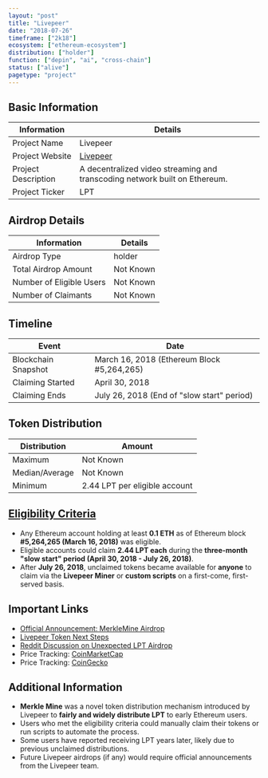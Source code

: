 ```yaml
---
layout: "post"
title: "Livepeer"
date: "2018-07-26"
timeframe: ["2k18"]
ecosystem: ["ethereum-ecosystem"]
distribution: ["holder"]
function: ["depin", "ai", "cross-chain"]
status: ["alive"]
pagetype: "project"
---
```


## Basic Information

| Information         | Details                                                                    |
| ------------------- | -------------------------------------------------------------------------- |
| Project Name        | Livepeer                                                                   |
| Project Website     | [Livepeer](https://livepeer.org)                                           |
| Project Description | A decentralized video streaming and transcoding network built on Ethereum. |
| Project Ticker      | LPT                                                                        |

## Airdrop Details

| Information              | Details   |
| ------------------------ | --------- |
| Airdrop Type             | holder    |
| Total Airdrop Amount     | Not Known |
| Number of Eligible Users | Not Known |
| Number of Claimants      | Not Known |

## Timeline

| Event               | Date                                       |
| ------------------- | ------------------------------------------ |
| Blockchain Snapshot | March 16, 2018 (Ethereum Block #5,264,265) |
| Claiming Started    | April 30, 2018                             |
| Claiming Ends       | July 26, 2018 (End of "slow start" period) |

## Token Distribution

| Distribution   | Amount                        |
| -------------- | ----------------------------- |
| Maximum        | Not Known                     |
| Median/Average | Not Known                     |
| Minimum        | 2.44 LPT per eligible account |

## [Eligibility Criteria](https://forum.livepeer.org/t/introducing-the-merklemine/204)

- Any Ethereum account holding at least **0.1 ETH** as of Ethereum block **#5,264,265 (March 16, 2018)** was eligible.
- Eligible accounts could claim **2.44 LPT each** during the **three-month "slow start" period (April 30, 2018 - July 26, 2018)**.
- After **July 26, 2018**, unclaimed tokens became available for **anyone** to claim via the **Livepeer Miner** or **custom scripts** on a first-come, first-served basis.

## Important Links

- [Official Announcement: MerkleMine Airdrop](https://forum.livepeer.org/t/introducing-the-merklemine/204)
- [Livepeer Token Next Steps](https://forum.livepeer.org/t/so-youve-got-some-livepeer-tokens-what-next/293)
- [Reddit Discussion on Unexpected LPT Airdrop](https://www.reddit.com/r/livepeer/comments/r7h1dd/received_2137_lpt_out_of_the_blue_airdrop/)
- Price Tracking: [CoinMarketCap](https://coinmarketcap.com/currencies/livepeer/)
- Price Tracking: [CoinGecko](https://www.coingecko.com/en/coins/livepeer)

## Additional Information

- **Merkle Mine** was a novel token distribution mechanism introduced by Livepeer to **fairly and widely distribute LPT** to early Ethereum users.
- Users who met the eligibility criteria could manually claim their tokens or run scripts to automate the process.
- Some users have reported receiving LPT years later, likely due to previous unclaimed distributions.
- Future Livepeer airdrops (if any) would require official announcements from the Livepeer team.